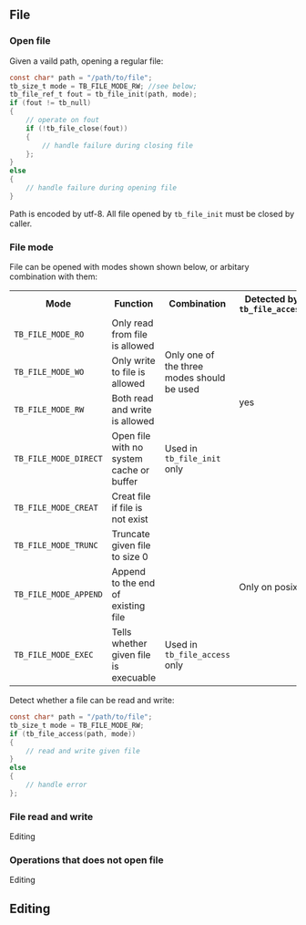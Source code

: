 ## File

### Open file

Given a vaild path, opening a regular file:

```c
const char* path = "/path/to/file";
tb_size_t mode = TB_FILE_MODE_RW; //see below;
tb_file_ref_t fout = tb_file_init(path, mode);
if (fout != tb_null)
{
    // operate on fout
    if (!tb_file_close(fout))
    {
        // handle failure during closing file
    };
}
else
{
    // handle failure during opening file
}
```

Path is encoded by utf-8. All file opened by `tb_file_init` must be closed by caller.

### File mode

File can be opened with modes shown shown below, or arbitary combination with them:

<table>
    <tr>
        <th> Mode </th>
        <th> Function </th>
        <th> Combination </th>
        <th> Detected by <code>tb_file_access</code>
    </tr>
    <tr>
        <td> <code>TB_FILE_MODE_RO</code> </td>
        <td> Only read from file is allowed </td>
        <td rowspan=3> Only one of the three modes should be used </td>
        <td rowspan=4> yes </td>
    </tr>
    <tr>
        <td> <code>TB_FILE_MODE_WO</code> </td>
        <td> Only write to file is allowed </td>
    </tr>
    <tr>
        <td> <code>TB_FILE_MODE_RW</code> </td>
        <td> Both read and write is allowed </td>
    </tr>
    <tr>
        <td> <code>TB_FILE_MODE_DIRECT</code> </td>
        <td> Open file with no system cache or buffer </td>
        <td> Used in <code>tb_file_init</code> only </td>
    </tr>
    <tr>
        <td> <code>TB_FILE_MODE_CREAT</code> </td>
        <td> Creat file if file is not exist </td>
        <td>  </td>
        <td rowspan = 4> Only on posix </td>
    </tr>
    <tr>
        <td> <code>TB_FILE_MODE_TRUNC</code> </td>
        <td> Truncate given file to size 0 </td>
        <td>  </td>
    </tr>
    <tr>
        <td> <code>TB_FILE_MODE_APPEND</code> </td>
        <td> Append to the end of existing file </td>
        <td>  </td>
    </tr>
    <tr>
        <td> <code>TB_FILE_MODE_EXEC</code> </td>
        <td> Tells whether given file is execuable </td>
        <td> Used in <code>tb_file_access</code> only </td>
    </tr>
</table>

Detect whether a file can be read and write:
```c
const char* path = "/path/to/file";
tb_size_t mode = TB_FILE_MODE_RW;
if (tb_file_access(path, mode))
{
    // read and write given file
}
else
{
    // handle error
};
```

### File read and write

Editing

### Operations that does not open file

Editing

## Editing
